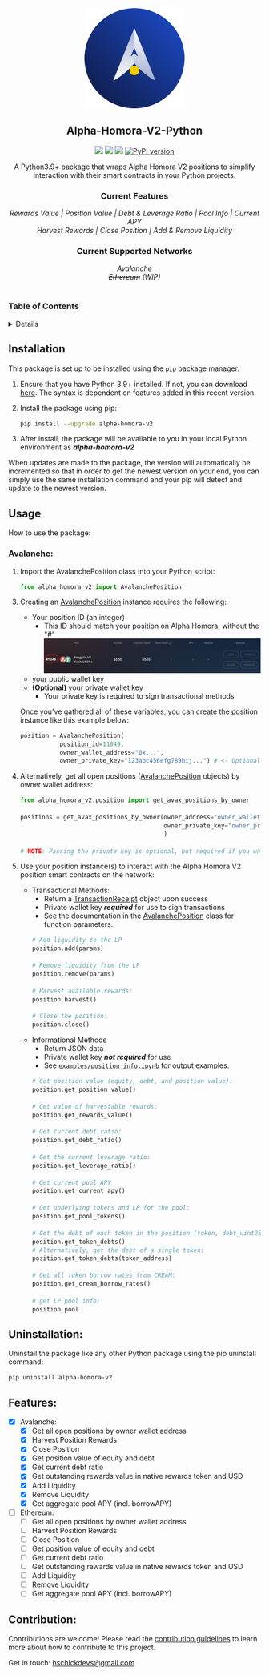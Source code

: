 <!-- PROJECT HEADER -->
<div align="center">
  <a href ="https://homora-v2.alphaventuredao.io/"><img src="https://github.com/PathX-Projects/Alpha-Homora-V2-Python/blob/main/img/ahv2_logo.png?raw=true" alt="Alpha Homora V2 Logo" height="200"></a>
  <br/>
  <h2 align="center"><strong>Alpha-Homora-V2-Python</strong></h2>
    <a href="https://homora-v2.alphaventuredao.io/"><img src="https://img.shields.io/website?down_color=red&down_message=Disconnected&label=Alpha%20Homora%20V2&up_color=blue&up_message=Online&url=https%3A%2F%2Fhomora-v2.alphaventuredao.io%2F"/></a>
    <img src="https://img.shields.io/badge/Python-3.9%2B-yellow"/>
    <a href="https://github.com/PathX-Projects/Alpha-Homora-V2-Python/issues"><img src="https://img.shields.io/github/issues/PathX-Projects/Alpha-Homora-V2-Python?color=red"/></a>
    <a href="https://badge.fury.io/py/alpha-homora-v2"><img src="https://badge.fury.io/py/alpha-homora-v2.svg" alt="PyPI version"></a>
    <p align="center">
        A Python3.9+ package that wraps Alpha Homora V2 positions to simplify interaction with their smart contracts in your Python projects.
    </p>
    <h3><strong>Current Features</strong></h3>
    <i>Rewards Value | Position Value | Debt & Leverage Ratio | Pool Info | Current APY</i><br>
    <i>Harvest Rewards | Close Position | Add & Remove Liquidity</i><br>
    <h3><strong>Current Supported Networks</strong></h3>
    <i>Avalanche</i><br>
    <i><del>Ethereum</del> (WIP)</i><br>
</div>
<br>

<!-- TABLE OF CONTENTS -->
### Table of Contents
<details>
  <ol>
    <li><a href="#installation">Installation</a></li>
    <li><a href="#usage">Usage</a></li>
    <ol>
      <li><a href="#avalanche">Avalanche</a></li>
    </ol>
    <li><a href="#uninstallation">Uninstallation</a></li>
    <li><a href="#features">Roadmap</a></li>
    <li><a href="#contribution">Contribution</a></li>
  </ol>
</details>

## Installation

This package is set up to be installed using the `pip` package manager.

1. Ensure that you have Python 3.9+ installed. If not, you can download [here](https://www.python.org/downloads/release/python-3912/). The syntax is dependent on features added in this recent version.

2. Install the package using pip:
    ```bash
    pip install --upgrade alpha-homora-v2
    ```

3. After install, the package will be available to you in your local Python environment as ***alpha-homora-v2***

When updates are made to the package, the version will automatically be incremented so that in order to get the newest version on your end, you can simply use the same installation command and your pip will detect and update to the newest version.

## Usage

How to use the package:

### Avalanche:

1. Import the AvalanchePosition class into your Python script:
    ```python
    from alpha_homora_v2 import AvalanchePosition
    ```

<!-- 2. **(Optional)** Instantiate your custom Web3 provider object to interact with the network:
    ```python
   from alpha_homora_v2.util import get_web3_provider
   
    NETWORK_RPC_URL = "your_rpc_url"
    provider = get_web3_provider(NETWORK_RPC_URL)
    ``` -->
3. Creating an [AvalanchePosition](alpha_homora_v2/position.py) instance requires the following:
    - Your position ID (an integer)
        - This ID should match your position on Alpha Homora, without the "#"
          ![demo](https://github.com/PathX-Projects/Alpha-Homora-V2-Python/blob/main/img/id_highlight.png?raw=true)
      
    <!--- DEPRECATED
    - The token symbol/pair (a string)
        - This parameter should exactly match the token symbol/pair displayed on your Alpha Homora as shown below.
        - ![demo](img/token_highlight.png)
    -->
    <!--- DEPRECATED
    - The DEX identifier (a string)
        - This parameter should exactly match the DEX identifier displayed on your Alpha Homora position as shown below.
        - ![demo](img/dex_highlight.png)
    -->

    - your public wallet key
    - **(Optional)** your private wallet key
        - Your private key is required to sign transactional methods
    <!-- - **(Optional)** A web3 provider object
      - If none is passed, an HTTP provider will be created with the [default Avalanche RPC URL](https://api.avax.network/ext/bc/C/rpc) -->

    Once you've gathered all of these variables, you can create the position instance like this example below:
    ```python
    position = AvalanchePosition(
               position_id=11049,
               owner_wallet_address="0x...",
               owner_private_key="123abc456efg789hij...") # <- Optional - see step 4
    ```
    <!-- web3_provider=provider)  # <- Optional If you'd like to use a custom provider -->
4. Alternatively, get all open positions ([AvalanchePosition](alpha_homora_v2/position.py) objects) by owner wallet address:
   ```python
   from alpha_homora_v2.position import get_avax_positions_by_owner
   
   positions = get_avax_positions_by_owner(owner_address="owner_wallet_address",
                                           owner_private_key="owner_private_key", # <- Optional
                                           )
   
   # NOTE: Passing the private key is optional, but required if you want to use transactional methods on the returned AvalanchePosition object(s).
   ```
5. Use your position instance(s) to interact with the Alpha Homora V2 position smart contracts on the network:
   - Transactional Methods:
     - Return a [TransactionReceipt](alpha_homora_v2/receipt.py) object upon success
     - Private wallet key ***required*** for use to sign transactions
     - See the documentation in the [AvalanchePosition](alpha_homora_v2/position.py) class for function parameters.
     ```python
     # Add liquidity to the LP
     position.add(params)

     # Remove liquidity from the LP
     position.remove(params)

     # Harvest available rewards:
     position.harvest()

     # Close the position:
     position.close()
     ```
   - Informational Methods
     - Return JSON data
     - Private wallet key ***not required*** for use
     - See [`examples/position_info.ipynb`](https://github.com/PathX-Projects/Alpha-Homora-V2-Python/blob/development/examples/avalanche/position_info.ipynb) for output examples.
     ```python
     # Get position value (equity, debt, and position value):
     position.get_position_value()

     # Get value of harvestable rewards:
     position.get_rewards_value()

     # Get current debt ratio:
     position.get_debt_ratio()

     # Get the current leverage ratio:
     position.get_leverage_ratio()

     # Get current pool APY
     position.get_current_apy()

     # Get underlying tokens and LP for the pool:
     position.get_pool_tokens()

     # Get the debt of each token in the position (token, debt_uint256, debt_token, debt_usd):
     position.get_token_debts()
     # Alternatively, get the debt of a single token:
     position.get_token_debts(token_address)

     # Get all token borrow rates from CREAM:
     position.get_cream_borrow_rates()

     # get LP pool info:
     position.pool
     ```

## Uninstallation:

Uninstall the package like any other Python package using the pip uninstall command:
```bash
pip uninstall alpha-homora-v2
```

## Features:

- [x] Avalanche:
    - [x] Get all open positions by owner wallet address
    - [x] Harvest Position Rewards
    - [x] Close Position
    - [x] Get position value of equity and debt
    - [x] Get current debt ratio
    - [x] Get outstanding rewards value in native rewards token and USD
    - [x] Add Liquidity
    - [x] Remove Liquidity
    - [x] Get aggregate pool APY (incl. borrowAPY)
- [ ] Ethereum:
    - [ ] Get all open positions by owner wallet address
    - [ ] Harvest Position Rewards
    - [ ] Close Position
    - [ ] Get position value of equity and debt
    - [ ] Get current debt ratio
    - [ ] Get outstanding rewards value in native rewards token and USD
    - [ ] Add Liquidity
    - [ ] Remove Liquidity
    - [ ] Get aggregate pool APY (incl. borrowAPY)

## Contribution:

Contributions are welcome! Please read the [contribution guidelines](CONTRIBUTING.md) to learn more about how to contribute to this project.

Get in touch: [hschickdevs@gmail.com](mailto:hschickdevs@gmail.com)
